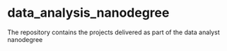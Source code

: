 # data_analysis_nanodegree
The repository contains the projects delivered as part of the data analyst nanodegree
